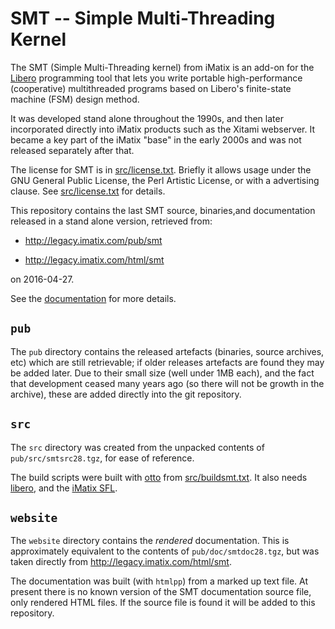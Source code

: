 # SMT -- Simple Multi-Threading Kernel

The SMT (Simple Multi-Threading kernel) from iMatix is an add-on
for the [Libero](https://github.com/imatix-legacy/libero) programming
tool that lets you write portable high-performance (cooperative)
multithreaded programs based on Libero's finite-state machine (FSM)
design method.

It was developed stand alone throughout the 1990s, and then later 
incorporated directly into iMatix products such as the Xitami
webserver.   It became a key part of the iMatix "base" in the early
2000s and was not released separately after that.

The license for SMT is in [src/license.txt](src/license.txt).  Briefly
it allows usage under the GNU General Public License, the Perl Artistic
License, or with a advertising clause.  See [src/license.txt](src/license.txt)
for details.

This repository contains the last SMT source, binaries,and documentation
released in a stand alone version, retrieved from:

*  http://legacy.imatix.com/pub/smt

*  http://legacy.imatix.com/html/smt

on 2016-04-27.

See the [documentation](https://imatix-legacy.github.io/smt) for more details.

## `pub`

The `pub` directory contains the released artefacts (binaries, source
archives, etc) which are still retrievable; if older releases artefacts
are found they may be added later.  Due to their small size (well under
1MB each), and the fact that development ceased many years ago (so there
will not be growth in the archive), these are added directly into the
git repository.

## `src`

The `src` directory was created from the unpacked contents of
`pub/src/smtsrc28.tgz`, for ease of reference.  

The build scripts were built with
[otto](https://github.com/imatix-legacy/otto) from
[src/buildsmt.txt](src/buildsmt.txt).  It also needs
[libero](https://github.com/imatix-legacy/libero), and the [iMatix
SFL](https://github.com/imatix-legacy/sfl).

## `website`

The `website` directory contains the *rendered* documentation.  This
is approximately equivalent to the contents of `pub/doc/smtdoc28.tgz`, but
was taken directly from http://legacy.imatix.com/html/smt.

The documentation was built (with `htmlpp`) from a marked up text file.
At present there is no known version of the SMT documentation source file,
only rendered HTML files.  If the source file is found it will be added
to this repository.
